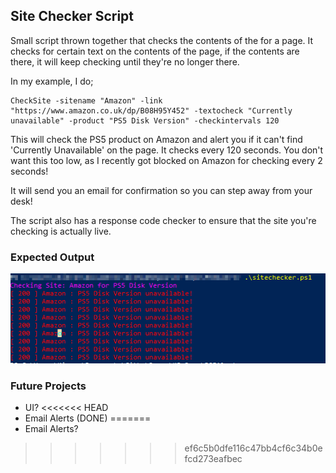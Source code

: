 ## Site Checker Script

Small script thrown together that checks the contents of the for a page. It checks for certain text on the contents of the page, if the contents are there, it will keep checking until they're no longer there.

In my example, I do;

```
CheckSite -sitename "Amazon" -link "https://www.amazon.co.uk/dp/B08H95Y452" -textocheck "Currently unavailable" -product "PS5 Disk Version" -checkintervals 120
```

This will check the PS5 product on Amazon and alert you if it can't find 'Currently Unavailable' on the page. It checks every 120 seconds. You don't want this too low, as I recently got blocked on Amazon for checking every 2 seconds!

It will send you an email for confirmation so you can step away from your desk!

The script also has a response code checker to ensure that the site you're checking is actually live.

### Expected Output

![example](./assets/1.png)

### Future Projects

- UI?
<<<<<<< HEAD
- Email Alerts (DONE)
=======
- Email Alerts?
>>>>>>> ef6c5b0dfe116c47bb4cf6c34b0efcd273eafbec
